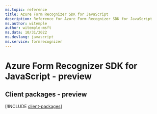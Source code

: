 ```yaml
---
ms.topic: reference
title: Azure Form Recognizer SDK for JavaScript
description: Reference for Azure Form Recognizer SDK for JavaScript
ms.author: witemple
author: witemple-msft
ms.data: 10/31/2022
ms.devlang: javascript
ms.service: formrecognizer
---
```

# Azure Form Recognizer SDK for JavaScript - preview

## Client packages - preview
[!INCLUDE [client-packages](form-recognizer-client-index.md)]